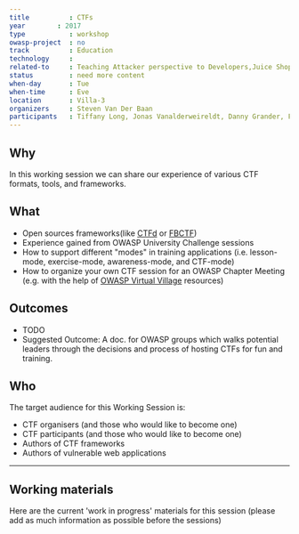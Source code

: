 ```yaml
---
title          : CTFs
year		: 2017
type           : workshop
owasp-project  : no
track          : Education
technology     :
related-to     : Teaching Attacker perspective to Developers,Juice Shop
status         : need more content
when-day       : Tue
when-time      : Eve
location       : Villa-3
organizers     : Steven Van Der Baan
participants   : Tiffany Long, Jonas Vanalderweireldt, Danny Grander, Fabien Thalgott
---
```



## Why 

In this working session we can share our experience of various CTF
formats, tools, and frameworks.

## What

- Open sources frameworks(like [CTFd](https://ctfd.io) or
  [FBCTF](https://github.com/facebook/fbctf))
- Experience gained from OWASP University Challenge sessions
- How to support different "modes" in training applications (i.e.
  lesson-mode, exercise-mode, awareness-mode, and CTF-mode)
- How to organize your own CTF session for an OWASP Chapter Meeting
  (e.g. with the help of
  [OWASP Virtual Village](https://www.owasp.org/index.php/OWASP_Virtual_Village_Project)
  resources)


## Outcomes

- TODO
- Suggested Outcome:  A doc. for OWASP groups which walks potential leaders through the decisions and process of hosting CTFs for fun and training.

## Who

The target audience for this Working Session is:

- CTF organisers (and those who would like to become one)
- CTF participants (and those who would like to become one)
- Authors of CTF frameworks
- Authors of vulnerable web applications

--- 

## Working materials

Here are the current 'work in progress' materials for this session (please add as much information as possible before the sessions)


